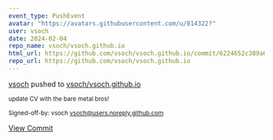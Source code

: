 ```yaml
---
event_type: PushEvent
avatar: "https://avatars.githubusercontent.com/u/814322?"
user: vsoch
date: 2024-02-04
repo_name: vsoch/vsoch.github.io
html_url: https://github.com/vsoch/vsoch.github.io/commit/6224652c389a670a9e62f515ec4d4d8c6410b9fc
repo_url: https://github.com/vsoch/vsoch.github.io
---
```


<a href='https://github.com/vsoch' target='_blank'>vsoch</a> pushed to <a href='https://github.com/vsoch/vsoch.github.io' target='_blank'>vsoch/vsoch.github.io</a>

<small>update CV with the bare metal bros!

Signed-off-by: vsoch <vsoch@users.noreply.github.com></small>

<a href='https://github.com/vsoch/vsoch.github.io/commit/6224652c389a670a9e62f515ec4d4d8c6410b9fc' target='_blank'>View Commit</a>